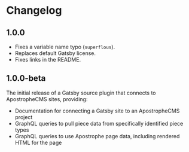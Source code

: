 # Changelog

## 1.0.0

- Fixes a variable name typo (`superflous`).
- Replaces default Gatsby license.
- Fixes links in the README.

## 1.0.0-beta

The initial release of a Gatsby source plugin that connects to ApostropheCMS sites, providing:

- Documentation for connecting a Gatsby site to an ApostropheCMS project
- GraphQL queries to pull piece data from specifically identified piece types
- GraphQL queries to use Apostrophe page data, including rendered HTML for the page
